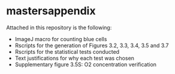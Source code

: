 # mastersappendix
Attached in this repository is the following:
- ImageJ macro for counting blue cells
- Rscripts for the generation of Figures 3.2, 3.3, 3.4, 3.5 and 3.7
- Rscripts for the statistical tests conducted
- Text justifications for why each test was chosen
- Supplementary figure 3.5S: O2 concentration verification
